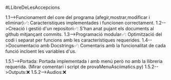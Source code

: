 #LLibreDeLesAccepcions 

1.1-->Funcionament del core del programa (afegir,mostrar,modificar i eliminar)✅: Caracteristiques implementades i funcionen correctament.
1.2-->Creació i gestió d'un repositori✅: S'han anat pujant els documents al github mitjançant commits.
1.3-->Programació modular✅: Optimització del codi i separat per funcions amb les caracteristiques requerides.
1.4-->Documentacio amb Docstrings✅: Comentaris amb la funcionalitat de cada funció incloent les variables d'us.

1.5.1-->Portada: Portada implementada i amb menú però no amb la llibreria requerida. (Mirar comentari i script de provaMenuAsciimatics.py)
1.5.2-->Outputs:❌
1.5.2-->Audios:❌



